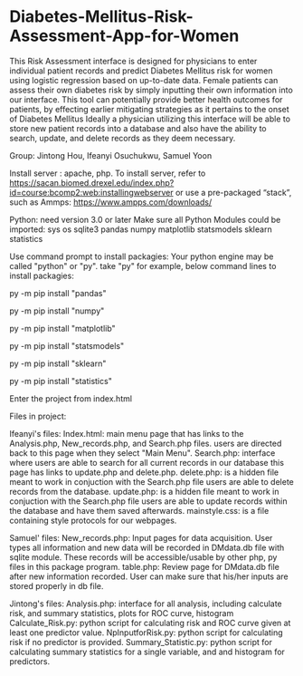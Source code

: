 # Diabetes-Mellitus-Risk-Assessment-App-for-Women
This Risk Assessment interface is designed for physicians to enter individual patient records and predict Diabetes Mellitus risk for women using logistic regression based on up-to-date data.  Female patients can assess their own diabetes risk by simply inputting their own information into our interface.  This tool can potentially provide better health outcomes for patients, by effecting earlier mitigating strategies as it pertains to the onset of Diabetes Mellitus Ideally a physician utilizing this interface will be able to store new patient records into a database and also have the ability to search, update, and delete records  as they deem necessary.

Group: Jintong Hou, Ifeanyi Osuchukwu, Samuel Yoon

Install server : apache, php.
To install server, refer to https://sacan.biomed.drexel.edu/index.php?id=course:bcomp2:web:installingwebserver
or use a pre-packaged “stack”, such as Ammps: https://www.ampps.com/downloads/

Python: need version 3.0 or later
Make sure all Python Modules could be imported:
sys os sqlite3 pandas numpy matplotlib statsmodels sklearn statistics

Use command prompt to install packagies:
Your python engine may be called "python" or "py". take "py" for example, below command lines to install packagies:

py -m pip install "pandas"

py -m pip install "numpy"

py -m pip install "matplotlib"

py -m pip install "statsmodels"

py -m pip install "sklearn"

py -m pip install "statistics"

Enter the project from index.html

Files in project:

Ifeanyi's files:
Index.html: main menu page that has links to the Analysis.php, New_records.php, and Search.php files. users are directed back to this page when they select "Main Menu".
Search.php: interface where users are able to search for all current records in our database this page has links to update.php and delete.php.
delete.php: is a hidden file meant to work in conjuction with the Search.php file users are able to delete records from the database.
update.php: is a hidden file meant to work in conjuction with the Search.php file users are able to update records within the database and have them saved afterwards.
mainstyle.css: is a file containing style protocols for our webpages.


Samuel' files:
New_records.php: Input pages for data acquisition. User types all information and new data will be recorded in DMdata.db file with sqlite module. These records will be accessible/usable by other php, py files in this package program.
table.php: Review page for DMdata.db file after new information recorded. User can make sure that his/her inputs are stored properly in db file. 

Jintong's files:
Analysis.php: interface for all analysis, including calculate risk, and summary statistics, plots for ROC curve, histogram
Calculate_Risk.py: python script for calculating risk and ROC curve given at least one predictor value.
NpInputforRisk.py: python script for calculating risk if no predictor is provided.
Summary_Statistic.py: python script for calculating summary statistics for a single variable, and and histogram for predictors.



